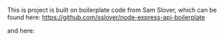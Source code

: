 This is project is built on boilerplate code from Sam Slover, which can be found here:
https://github.com/sslover/node-express-api-boilerplate

and here:
